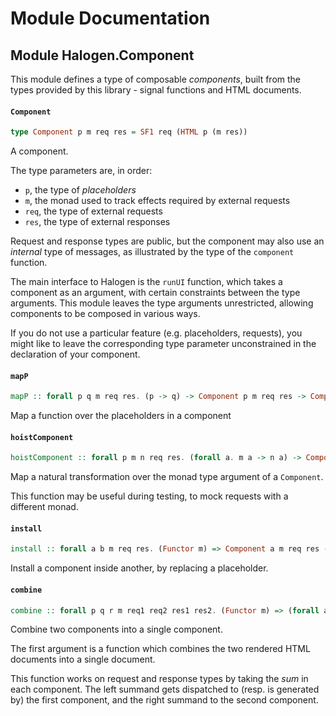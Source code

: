 # Module Documentation

## Module Halogen.Component


This module defines a type of composable _components_, built from
the types provided by this library - signal functions and HTML documents.

#### `Component`

``` purescript
type Component p m req res = SF1 req (HTML p (m res))
```

A component.

The type parameters are, in order:

- `p`, the type of _placeholders_
- `m`, the monad used to track effects required by external requests
- `req`, the type of external requests
- `res`, the type of external responses

Request and response types are public, but the component may also use an _internal_ type
of messages, as illustrated by the type of the `component` function.

The main interface to Halogen is the `runUI` function, which takes a component as an argument,
with certain constraints between the type arguments. This module leaves the type arguments
unrestricted, allowing components to be composed in various ways.

If you do not use a particular feature (e.g. placeholders, requests), you might like to leave 
the corresponding type parameter unconstrained in the declaration of your component. 

#### `mapP`

``` purescript
mapP :: forall p q m req res. (p -> q) -> Component p m req res -> Component q m req res
```

Map a function over the placeholders in a component          

#### `hoistComponent`

``` purescript
hoistComponent :: forall p m n req res. (forall a. m a -> n a) -> Component p m req res -> Component p n req res
```

Map a natural transformation over the monad type argument of a `Component`.

This function may be useful during testing, to mock requests with a different monad.

#### `install`

``` purescript
install :: forall a b m req res. (Functor m) => Component a m req res -> (a -> HTML b (m res)) -> Component b m req res
```

Install a component inside another, by replacing a placeholder.

#### `combine`

``` purescript
combine :: forall p q r m req1 req2 res1 res2. (Functor m) => (forall a. HTML p a -> HTML q a -> HTML r a) -> Component p m req1 res1 -> Component q m req2 res2 -> Component r m (Either req1 req2) (Either res1 res2)
```

Combine two components into a single component.

The first argument is a function which combines the two rendered HTML documents into a single document.

This function works on request and response types by taking the _sum_ in each component. The left summand
gets dispatched to (resp. is generated by) the first component, and the right summand to the second component.



